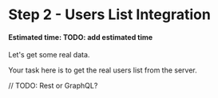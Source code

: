 # Step 2 - Users List Integration

#### Estimated time: TODO: add estimated time

Let's get some real data. 

Your task here is to get the real users list from the server.

// TODO: Rest or GraphQL?
